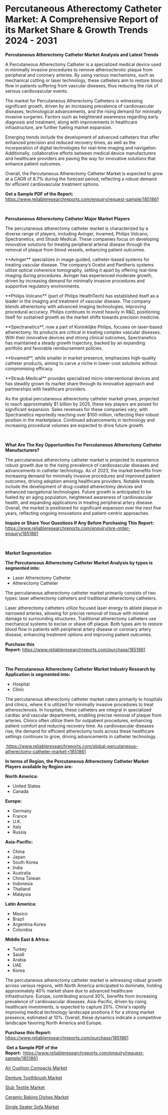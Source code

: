 <p><h1>Percutaneous Atherectomy Catheter Market: A Comprehensive Report of its Market Share & Growth Trends 2024 - 2031</h1></p><p><strong>Percutaneous Atherectomy Catheter Market Analysis and Latest Trends</strong></p>
<p><p>A Percutaneous Atherectomy Catheter is a specialized medical device used in minimally invasive procedures to remove atherosclerotic plaque from peripheral and coronary arteries. By using various mechanisms, such as mechanical cutting or laser technology, these catheters aim to restore blood flow in patients suffering from vascular diseases, thus reducing the risk of serious cardiovascular events.</p><p>The market for Percutaneous Atherectomy Catheters is witnessing significant growth, driven by an increasing prevalence of cardiovascular diseases, technological advancements, and the rising demand for minimally invasive surgeries. Factors such as heightened awareness regarding early diagnosis and treatment, along with improvements in healthcare infrastructure, are further fueling market expansion. </p><p>Emerging trends include the development of advanced catheters that offer enhanced precision and reduced recovery times, as well as the incorporation of digital technologies for real-time imaging and navigation. Additionally, collaborative efforts between medical device manufacturers and healthcare providers are paving the way for innovative solutions that enhance patient outcomes. </p><p>Overall, the Percutaneous Atherectomy Catheter Market is expected to grow at a CAGR of 8.7% during the forecast period, reflecting a robust demand for efficient cardiovascular treatment options.</p></p>
<p><strong>Get a Sample PDF of the Report:&nbsp;</strong> <a href="https://www.reliableresearchreports.com/enquiry/request-sample/1851861?utm_campaign=1289&utm_medium=2&utm_source=Github&utm_content=ia&utm_term=18102024&utm_id=percutaneous-atherectomy-catheter">https://www.reliableresearchreports.com/enquiry/request-sample/1851861</a></p>
<p>&nbsp;</p>
<p><strong>Percutaneous Atherectomy Catheter Major Market Players</strong></p>
<p><p>The percutaneous atherectomy catheter market is characterized by a diverse range of players, including Avinger, Invamed, Philips Volcano, Spectranetics, and Straub Medical. These companies focus on developing innovative solutions for treating peripheral arterial disease through the removal of plaque from blood vessels, enhancing patient outcomes.</p><p>**Avinger** specializes in image-guided, catheter-based systems for treating vascular disease. The company’s Ocelot and Pantheris systems utilize optical coherence tomography, setting it apart by offering real-time imaging during procedures. Avinger has experienced moderate growth, driven by increasing demand for minimally invasive procedures and supportive regulatory environments.</p><p>**Philips Volcano** (part of Philips HealthTech) has established itself as a leader in the imaging and treatment of vascular disease. The company blends atherectomy with advanced imaging technologies, improving procedural accuracy. Philips continues to invest heavily in R&D, positioning itself for sustained growth as the market shifts towards precision medicine.</p><p>**Spectranetics**, now a part of Koninklijke Philips, focuses on laser-based atherectomy. Its products are critical in treating complex vascular diseases. With their innovative devices and strong clinical outcomes, Spectranetics has maintained a steady growth trajectory, backed by an expanding portfolio and favorable reimbursement policies.</p><p>**Invamed**, while smaller in market presence, emphasizes high-quality catheter products, aiming to carve a niche in lower-cost solutions without compromising efficacy. </p><p>**Straub Medical** provides specialized micro-interventional devices and has steadily grown its market share through its innovative approach and partnerships with healthcare providers.</p><p>As the global percutaneous atherectomy catheter market grows, projected to reach approximately $1 billion by 2025, these key players are poised for significant expansion. Sales revenues for these companies vary, with Spectranetics reportedly reaching over $100 million, reflecting their robust position in the marketplace. Continued advancements in technology and increasing procedural volumes are expected to drive future growth.</p></p>
<p>&nbsp;</p>
<p><strong>What Are The Key Opportunities For Percutaneous Atherectomy Catheter Manufacturers?</strong></p>
<p><p>The percutaneous atherectomy catheter market is projected to experience robust growth due to the rising prevalence of cardiovascular diseases and advancements in catheter technology. As of 2023, the market benefits from increasing demand for minimally invasive procedures and improved patient outcomes, driving adoption among healthcare providers. Notable trends include the development of drug-coated atherectomy devices and enhanced navigational technologies. Future growth is anticipated to be fueled by an aging population, heightened awareness of cardiovascular health, and expanding applications in treating peripheral artery disease. Overall, the market is positioned for significant expansion over the next five years, reflecting ongoing innovations and patient-centric approaches.</p></p>
<p><strong>Inquire or Share Your Questions If Any Before Purchasing This Report:</strong> <a href="https://www.reliableresearchreports.com/enquiry/pre-order-enquiry/1851861?utm_campaign=1289&utm_medium=2&utm_source=Github&utm_content=ia&utm_term=18102024&utm_id=percutaneous-atherectomy-catheter">https://www.reliableresearchreports.com/enquiry/pre-order-enquiry/1851861</a></p>
<p>&nbsp;</p>
<p><strong>Market Segmentation</strong></p>
<p><strong>The Percutaneous Atherectomy Catheter Market Analysis by types is segmented into:</strong></p>
<p><ul><li>Laser Atherectomy Catheter</li><li>Atherectomy Catheter</li></ul></p>
<p><p>The percutaneous atherectomy catheter market primarily consists of two types: laser atherectomy catheters and traditional atherectomy catheters. </p><p>Laser atherectomy catheters utilize focused laser energy to ablate plaque in narrowed arteries, allowing for precise removal of tissue with minimal damage to surrounding structures. Traditional atherectomy catheters use mechanical systems to excise or shave off plaque. Both types aim to restore blood flow in patients with peripheral artery disease or coronary artery disease, enhancing treatment options and improving patient outcomes.</p></p>
<p><strong>Purchase this Report:&nbsp;</strong><a href="https://www.reliableresearchreports.com/purchase/1851861?utm_campaign=1289&utm_medium=2&utm_source=Github&utm_content=ia&utm_term=18102024&utm_id=percutaneous-atherectomy-catheter">https://www.reliableresearchreports.com/purchase/1851861</a></p>
<p>&nbsp;</p>
<p><strong>The Percutaneous Atherectomy Catheter Market Industry Research by Application is segmented into:</strong></p>
<p><ul><li>Hospital</li><li>Clinic</li></ul></p>
<p><p>The percutaneous atherectomy catheter market caters primarily to hospitals and clinics, where it is utilized for minimally invasive procedures to treat atherosclerosis. In hospitals, these catheters are integral in specialized cardiac and vascular departments, enabling precise removal of plaque from arteries. Clinics often utilize them for outpatient procedures, enhancing patient comfort and reducing recovery time. As cardiovascular diseases rise, the demand for efficient atherectomy tools across these healthcare settings continues to grow, driving advancements in catheter technology.</p></p>
<p><a href="https://www.reliableresearchreports.com/global-percutaneous-atherectomy-catheter-market-r1851861?utm_campaign=1289&utm_medium=2&utm_source=Github&utm_content=ia&utm_term=18102024&utm_id=percutaneous-atherectomy-catheter">&nbsp;https://www.reliableresearchreports.com/global-percutaneous-atherectomy-catheter-market-r1851861</a></p>
<p><strong>In terms of Region, the Percutaneous Atherectomy Catheter Market Players available by Region are:</strong></p>
<p>
    <p> <strong> North America: </strong>
        <ul>
            <li>United States</li>
            <li>Canada</li>
        </ul>
        </p> 
    <p> <strong> Europe: </strong>
        <ul>
            <li>Germany</li>
            <li>France</li>
            <li>U.K.</li>
            <li>Italy</li>
            <li>Russia</li>
        </ul>
        </p> 
    <p> <strong> Asia-Pacific: </strong>
        <ul>
            <li>China</li>
            <li>Japan</li>
            <li>South Korea</li>
            <li>India</li>
            <li>Australia</li>
            <li>China Taiwan</li>
            <li>Indonesia</li>
            <li>Thailand</li>
            <li>Malaysia</li>
        </ul>
        </p> 
    <p> <strong> Latin America: </strong>
        <ul>
            <li>Mexico</li>
            <li>Brazil</li>
            <li>Argentina Korea</li>
            <li>Colombia</li>
        </ul>
        </p> 
    <p> <strong> Middle East & Africa: </strong>
        <ul>
            <li>Turkey</li>
            <li>Saudi</li>
            <li>Arabia</li>
            <li>UAE</li>
            <li>Korea</li>
        </ul>
    </p>
    </p>
<p><p>The percutaneous atherectomy catheter market is witnessing robust growth across various regions, with North America anticipated to dominate, holding approximately 40% market share due to advanced healthcare infrastructure. Europe, contributing around 30%, benefits from increasing prevalence of cardiovascular diseases. Asia-Pacific, driven by rising healthcare investments, is expected to capture 20%. China's rapidly improving medical technology landscape positions it for a strong market presence, estimated at 10%. Overall, these dynamics indicate a competitive landscape favoring North America and Europe.</p></p>
<p><strong>Purchase this Report: </strong><a href="https://www.reliableresearchreports.com/purchase/1851861?utm_campaign=1289&utm_medium=2&utm_source=Github&utm_content=ia&utm_term=18102024&utm_id=percutaneous-atherectomy-catheter">https://www.reliableresearchreports.com/purchase/1851861</a></p>
<p>&nbsp;<strong>Get a Sample PDF of the Report:&nbsp;&nbsp;</strong><a href="https://www.reliableresearchreports.com/enquiry/request-sample/1851861?utm_campaign=1289&utm_medium=2&utm_source=Github&utm_content=ia&utm_term=18102024&utm_id=percutaneous-atherectomy-catheter">https://www.reliableresearchreports.com/enquiry/request-sample/1851861</a></p>
<p><strong></strong></p>
<p><p><a href="https://www.linkedin.com/pulse/market-insights-global-air-cushion-compacts-forecast-g8lze?utm_campaign=1289&utm_medium=2&utm_source=Github&utm_content=ia&utm_term=18102024&utm_id=percutaneous-atherectomy-catheter">Air Cushion Compacts Market</a></p><p><a href="https://www.linkedin.com/pulse/denture-toothbrush-market-segmentation-geographical-regions-am3re?utm_campaign=1289&utm_medium=2&utm_source=Github&utm_content=ia&utm_term=18102024&utm_id=percutaneous-atherectomy-catheter">Denture Toothbrush Market</a></p><p><a href="https://www.linkedin.com/pulse/emerging-opportunities-challenges-global-slub-textile-market-wzxxe?utm_campaign=1289&utm_medium=2&utm_source=Github&utm_content=ia&utm_term=18102024&utm_id=percutaneous-atherectomy-catheter">Slub Textile Market</a></p><p><a href="https://www.linkedin.com/pulse/global-ceramic-baking-dishes-market-focus-application-end-use-z1hde?utm_campaign=1289&utm_medium=2&utm_source=Github&utm_content=ia&utm_term=18102024&utm_id=percutaneous-atherectomy-catheter">Ceramic Baking Dishes Market</a></p><p><a href="https://www.linkedin.com/pulse/single-seater-sofa-market-revolution-2024-2031-trends-7inoe?utm_campaign=1289&utm_medium=2&utm_source=Github&utm_content=ia&utm_term=18102024&utm_id=percutaneous-atherectomy-catheter">Single Seater Sofa Market</a></p></p>